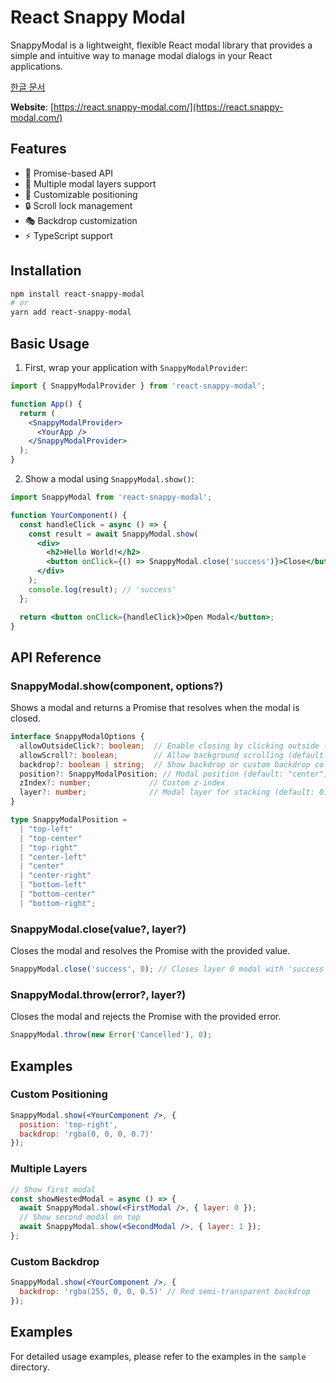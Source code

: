 # React Snappy Modal

SnappyModal is a lightweight, flexible React modal library that provides a simple and intuitive way to manage modal dialogs in your React applications.

[한글 문서](./README.ko.md)

**Website**: [https://react.snappy-modal.com/](https://react.snappy-modal.com/)

## Features

- 🚀 Promise-based API
- 🎯 Multiple modal layers support
- 🎨 Customizable positioning
- 🔒 Scroll lock management
- 🎭 Backdrop customization
- ⚡ TypeScript support

## Installation

```bash
npm install react-snappy-modal
# or
yarn add react-snappy-modal
```

## Basic Usage

1. First, wrap your application with `SnappyModalProvider`:

```jsx
import { SnappyModalProvider } from 'react-snappy-modal';

function App() {
  return (
    <SnappyModalProvider>
      <YourApp />
    </SnappyModalProvider>
  );
}
```

2. Show a modal using `SnappyModal.show()`:

```jsx
import SnappyModal from 'react-snappy-modal';

function YourComponent() {
  const handleClick = async () => {
    const result = await SnappyModal.show(
      <div>
        <h2>Hello World!</h2>
        <button onClick={() => SnappyModal.close('success')}>Close</button>
      </div>
    );
    console.log(result); // 'success'
  };

  return <button onClick={handleClick}>Open Modal</button>;
}
```

## API Reference

### SnappyModal.show(component, options?)

Shows a modal and returns a Promise that resolves when the modal is closed.

```typescript
interface SnappyModalOptions {
  allowOutsideClick?: boolean;  // Enable closing by clicking outside (default: true)
  allowScroll?: boolean;        // Allow background scrolling (default: false)
  backdrop?: boolean | string;  // Show backdrop or custom backdrop color (default: true)
  position?: SnappyModalPosition; // Modal position (default: "center")
  zIndex?: number;             // Custom z-index
  layer?: number;              // Modal layer for stacking (default: 0)
}

type SnappyModalPosition =
  | "top-left"
  | "top-center"
  | "top-right"
  | "center-left"
  | "center"
  | "center-right"
  | "bottom-left"
  | "bottom-center"
  | "bottom-right";
```

### SnappyModal.close(value?, layer?)

Closes the modal and resolves the Promise with the provided value.

```typescript
SnappyModal.close('success', 0); // Closes layer 0 modal with 'success' value
```

### SnappyModal.throw(error?, layer?)

Closes the modal and rejects the Promise with the provided error.

```typescript
SnappyModal.throw(new Error('Cancelled'), 0);
```

## Examples

### Custom Positioning

```jsx
SnappyModal.show(<YourComponent />, {
  position: 'top-right',
  backdrop: 'rgba(0, 0, 0, 0.7)'
});
```

### Multiple Layers

```jsx
// Show first modal
const showNestedModal = async () => {
  await SnappyModal.show(<FirstModal />, { layer: 0 });
  // Show second modal on top
  await SnappyModal.show(<SecondModal />, { layer: 1 });
};
```

### Custom Backdrop

```jsx
SnappyModal.show(<YourComponent />, {
  backdrop: 'rgba(255, 0, 0, 0.5)' // Red semi-transparent backdrop
});
```

## Examples

For detailed usage examples, please refer to the examples in the `sample` directory.